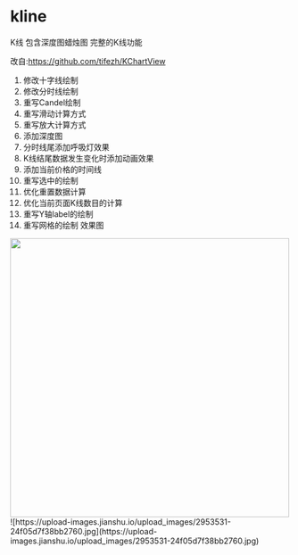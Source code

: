 # kline
K线 包含深度图蜡烛图
完整的K线功能

改自:https://github.com/tifezh/KChartView

1. 修改十字线绘制
2. 修改分时线绘制
3. 重写Candel绘制
4. 重写滑动计算方式
5. 重写放大计算方式
6. 添加深度图
7. 分时线尾添加呼吸灯效果
8. K线结尾数据发生变化时添加动画效果
9. 添加当前价格的时间线
10. 重写选中的绘制
11. 优化重置数据计算
12. 优化当前页面K线数目的计算
13. 重写Y轴label的绘制
14. 重写网格的绘制
效果图




<img src="https://upload-images.jianshu.io/upload_images/2953531-24f05d7f38bb2760.jpg" width="500" hegiht="500" align=center />
![https://upload-images.jianshu.io/upload_images/2953531-24f05d7f38bb2760.jpg](https://upload-images.jianshu.io/upload_images/2953531-24f05d7f38bb2760.jpg)
